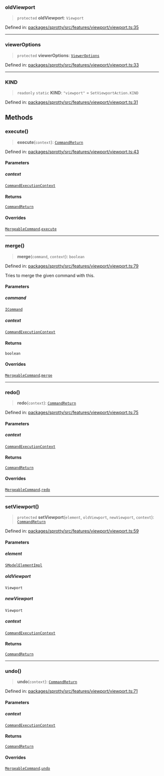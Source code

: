 
### oldViewport

> `protected` **oldViewport**: `Viewport`

Defined in: [packages/sprotty/src/features/viewport/viewport.ts:35](https://github.com/eclipse-sprotty/sprotty/blob/f9b2433481cc27a1ac0c92d525a92039ae7f6c76/packages/sprotty/src/features/viewport/viewport.ts#L35)

***

### viewerOptions

> `protected` **viewerOptions**: [`ViewerOptions`](../Interface.ViewerOptions)

Defined in: [packages/sprotty/src/features/viewport/viewport.ts:33](https://github.com/eclipse-sprotty/sprotty/blob/f9b2433481cc27a1ac0c92d525a92039ae7f6c76/packages/sprotty/src/features/viewport/viewport.ts#L33)

***

### KIND

> `readonly` `static` **KIND**: `"viewport"` = `SetViewportAction.KIND`

Defined in: [packages/sprotty/src/features/viewport/viewport.ts:31](https://github.com/eclipse-sprotty/sprotty/blob/f9b2433481cc27a1ac0c92d525a92039ae7f6c76/packages/sprotty/src/features/viewport/viewport.ts#L31)

## Methods

### execute()

> **execute**(`context`): [`CommandReturn`](../TypeAlias.CommandReturn)

Defined in: [packages/sprotty/src/features/viewport/viewport.ts:43](https://github.com/eclipse-sprotty/sprotty/blob/f9b2433481cc27a1ac0c92d525a92039ae7f6c76/packages/sprotty/src/features/viewport/viewport.ts#L43)

#### Parameters

##### context

[`CommandExecutionContext`](../Interface.CommandExecutionContext)

#### Returns

[`CommandReturn`](../TypeAlias.CommandReturn)

#### Overrides

[`MergeableCommand`](../Class.MergeableCommand).[`execute`](../Class.MergeableCommand.md#execute)

***

### merge()

> **merge**(`command`, `context`): `boolean`

Defined in: [packages/sprotty/src/features/viewport/viewport.ts:79](https://github.com/eclipse-sprotty/sprotty/blob/f9b2433481cc27a1ac0c92d525a92039ae7f6c76/packages/sprotty/src/features/viewport/viewport.ts#L79)

Tries to merge the given command with this.

#### Parameters

##### command

[`ICommand`](../Interface.ICommand)

##### context

[`CommandExecutionContext`](../Interface.CommandExecutionContext)

#### Returns

`boolean`

#### Overrides

[`MergeableCommand`](../Class.MergeableCommand).[`merge`](../Class.MergeableCommand.md#merge)

***

### redo()

> **redo**(`context`): [`CommandReturn`](../TypeAlias.CommandReturn)

Defined in: [packages/sprotty/src/features/viewport/viewport.ts:75](https://github.com/eclipse-sprotty/sprotty/blob/f9b2433481cc27a1ac0c92d525a92039ae7f6c76/packages/sprotty/src/features/viewport/viewport.ts#L75)

#### Parameters

##### context

[`CommandExecutionContext`](../Interface.CommandExecutionContext)

#### Returns

[`CommandReturn`](../TypeAlias.CommandReturn)

#### Overrides

[`MergeableCommand`](../Class.MergeableCommand).[`redo`](../Class.MergeableCommand.md#redo)

***

### setViewport()

> `protected` **setViewport**(`element`, `oldViewport`, `newViewport`, `context`): [`CommandReturn`](../TypeAlias.CommandReturn)

Defined in: [packages/sprotty/src/features/viewport/viewport.ts:59](https://github.com/eclipse-sprotty/sprotty/blob/f9b2433481cc27a1ac0c92d525a92039ae7f6c76/packages/sprotty/src/features/viewport/viewport.ts#L59)

#### Parameters

##### element

[`SModelElementImpl`](../Class.SModelElementImpl)

##### oldViewport

`Viewport`

##### newViewport

`Viewport`

##### context

[`CommandExecutionContext`](../Interface.CommandExecutionContext)

#### Returns

[`CommandReturn`](../TypeAlias.CommandReturn)

***

### undo()

> **undo**(`context`): [`CommandReturn`](../TypeAlias.CommandReturn)

Defined in: [packages/sprotty/src/features/viewport/viewport.ts:71](https://github.com/eclipse-sprotty/sprotty/blob/f9b2433481cc27a1ac0c92d525a92039ae7f6c76/packages/sprotty/src/features/viewport/viewport.ts#L71)

#### Parameters

##### context

[`CommandExecutionContext`](../Interface.CommandExecutionContext)

#### Returns

[`CommandReturn`](../TypeAlias.CommandReturn)

#### Overrides

[`MergeableCommand`](../Class.MergeableCommand).[`undo`](../Class.MergeableCommand.md#undo)

